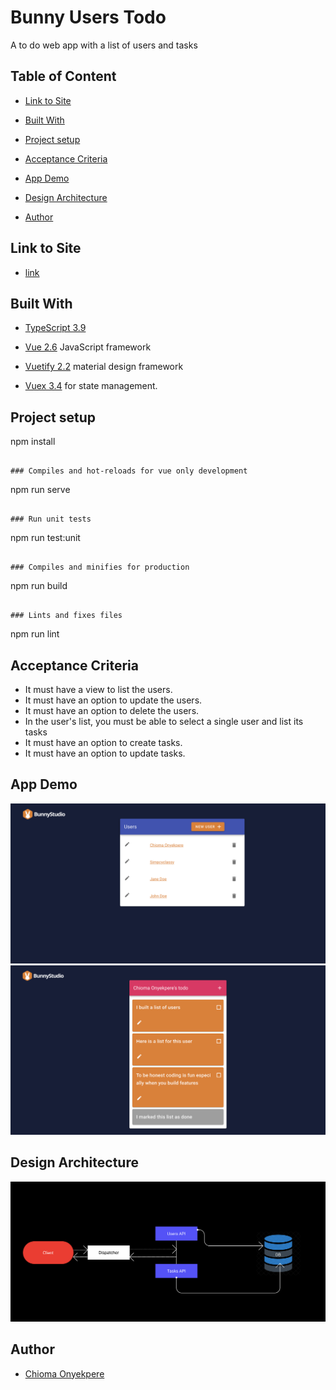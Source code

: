 # Bunny Users Todo
A to do web app with a list of users and tasks

## Table of Content
 * [Link to Site](#link-to-site)

 * [Built With](#built-with)
 
 * [Project setup](#project-setup)

 * [Acceptance Criteria](#acceptance-criteria)

 * [App Demo](#app-demo)

 * [Design Architecture](#design-architecture)
 
 * [Author](#author)

## Link to Site
 * [link]()
## Built With
 * [TypeScript 3.9](https://www.typescriptlang.org/) 
 
 * [Vue 2.6](https://vuejs.org/) JavaScript framework
 
 * [Vuetify 2.2](https://vuetifyjs.com/en/) material design framework

 * [Vuex 3.4](https://vuex.vuejs.org/) for state management.

## Project setup
npm install
```

### Compiles and hot-reloads for vue only development
```
npm run serve
```

### Run unit tests
```
npm run test:unit
```

### Compiles and minifies for production
```
npm run build
```

### Lints and fixes files
```
npm run lint

## Acceptance Criteria
- It must have a view to list the users.
- It must have an option to update the users.
- It must have an option to delete the users.
- In the user's list, you must be able to select a single user and list its tasks
- It must have an option to create tasks.
- It must have an option to update tasks.


## App Demo
![alt text](https://github.com/Simpcyclassy/bunny-user-todo-frontend/blob/main/src/assets/images/app-demo-1.png?raw=true)
![alt text](https://github.com/Simpcyclassy/bunny-user-todo-frontend/blob/main/src/assets/images/app-demo-2.png?raw=true)


## Design Architecture
![alt text](https://github.com/Simpcyclassy/bunny-user-todo-frontend/blob/main/src/assets/images/bunny-user-design.png?raw=true)

## Author
*  [Chioma Onyekpere](https://www.linkedin.com/in/chioma-onyekpere)
